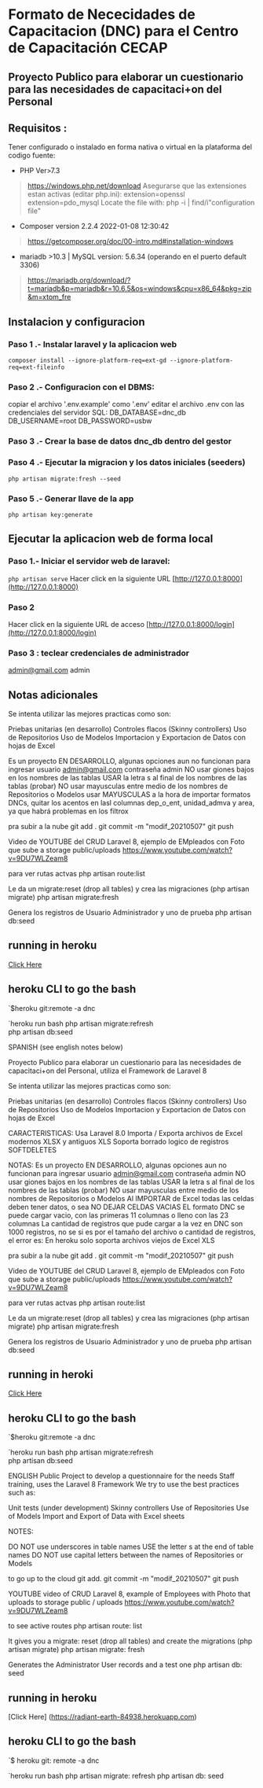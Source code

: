 # Formato de Nececidades de Capacitacion (DNC) para el Centro de Capacitación CECAP

## Proyecto Publico para elaborar un cuestionario para las necesidades de capacitaci+on del Personal

## Requisitos :

Tener configurado o instalado en forma nativa o virtual en la plataforma del codigo fuente:

* PHP Ver>7.3 
> https://windows.php.net/download
  > Asegurarse que las extensiones estan activas (editar php.ini):
  extension=openssl
  extension=pdo_mysql 
  Locate the file with: 
  php -i | find/i"configuration file"  
* Composer version 2.2.4 2022-01-08 12:30:42
> https://getcomposer.org/doc/00-intro.md#installation-windows
* mariadb >10.3 | MySQL version: 5.6.34 (operando en el puerto default 3306)
> https://mariadb.org/download/?t=mariadb&p=mariadb&r=10.6.5&os=windows&cpu=x86_64&pkg=zip&m=xtom_fre

## Instalacion y configuracion
### Paso 1 .- Instalar laravel y la aplicacion web
`composer install --ignore-platform-req=ext-gd --ignore-platform-req=ext-fileinfo`
### Paso 2 .- Configuracion con el DBMS:
 copiar el archivo '.env.example' como '.env'
 editar el archivo .env con las credenciales del servidor SQL:
 DB_DATABASE=dnc_db
 DB_USERNAME=root
 DB_PASSWORD=usbw
### Paso 3 .-  Crear la base de datos **dnc_db** dentro del gestor

### Paso 4 .-  Ejecutar la migracion y los datos iniciales (seeders)
`php artisan migrate:fresh --seed`

### Paso 5 .-  Generar llave de la app
`php artisan key:generate`

## Ejecutar la aplicacion web de forma local
### Paso 1.- Iniciar el servidor web de laravel:
`php artisan serve`
Hacer click en la siguiente URL
[http://127.0.0.1:8000](http://127.0.0.1:8000)

### Paso 2
Hacer click en la siguiente URL de acceso
[http://127.0.0.1:8000/login](http://127.0.0.1:8000/login)

### Paso 3 : teclear credenciales de administrador
admin@gmail.com
admin


## Notas adicionales
Se intenta utilizar las mejores practicas como son:

 Priebas unitarias (en desarrollo)
 Controles flacos (Skinny controllers)
 Uso de Repositorios
 Uso de Modelos
 Importacion y Exportacion de Datos con hojas de Excel
 

  Es un proyecto EN DESARROLLO, algunas opciones aun no funcionan
 para ingresar usuario admin@gmail.com contraseña admin
 NO usar giones bajos en los nombres de las tablas
 USAR la letra s al final de los nombres de las tablas (probar)
 NO usar mayusculas entre medio de los nombres de Repositorios o Modelos
usar MAYUSCULAS a la hora de importar formatos DNCs, quitar los acentos
en lasl columnas dep_o_ent, unidad_admva y area, ya que habrá problemas en los filtrox

pra subir a la nube
git add .
git commit -m "modif_20210507"
git push

Video de YOUTUBE del CRUD Laravel 8, ejemplo de EMpleados con Foto que sube a storage public/uploads
https://www.youtube.com/watch?v=9DU7WLZeam8

para ver rutas actvas
php artisan route:list

Le da un migrate:reset (drop all tables)
y crea las migraciones (php artisan migrate)
php artisan migrate:fresh

Genera los registros de Usuario Administrador y uno de prueba
php artisan db:seed


## running in heroku

[Click Here](https://radiant-earth-84938.herokuapp.com)

## heroku CLI to go the bash

`$heroku git:remote -a dnc

`heroku run bash
php artisan migrate:refresh  
php artisan db:seed 


SPANISH (see english notes below)

Proyecto Publico para elaborar un cuestionario para las necesidades
de capacitaci+on del Personal, utiliza el Framework de Laravel 8

Se intenta utilizar las mejores practicas como son:

 Priebas unitarias (en desarrollo)
 Controles flacos (Skinny controllers)
 Uso de Repositorios
 Uso de Modelos
 Importacion y Exportacion de Datos con hojas de Excel

 CARACTERISTICAS:
 Usa Laravel 8.0
 Importa / Exporta archivos de Excel modernos XLSX y antiguos XLS
 Soporta borrado logico de registros SOFTDELETES

 

 NOTAS:
 Es un proyecto EN DESARROLLO, algunas opciones aun no funcionan
 para ingresar usuario admin@gmail.com contraseña admin
 NO usar giones bajos en los nombres de las tablas
 USAR la letra s al final de los nombres de las tablas (probar)
 NO usar mayusculas entre medio de los nombres de Repositorios o Modelos
 Al IMPORTAR de Excel todas las celdas deben tener datos, o sea NO DEJAR CELDAS VACIAS
 EL formato DNC se puede cargar vacio, con las primeras 11 columnas o lleno con las 23 columnas
 La cantidad de registros que pude cargar a la vez en DNC son 1000 registros, no se si es por el tamaño
   del archivo o cantidad de registros, el error es: 
 En heroku solo soporta archivos viejos de Excel XLS 

pra subir a la nube
git add .
git commit -m "modif_20210507"
git push

Video de YOUTUBE del CRUD Laravel 8, ejemplo de EMpleados con Foto que sube a storage public/uploads
https://www.youtube.com/watch?v=9DU7WLZeam8

para ver rutas actvas
php artisan route:list

Le da un migrate:reset (drop all tables)
y crea las migraciones (php artisan migrate)
php artisan migrate:fresh

Genera los registros de Usuario Administrador y uno de prueba
php artisan db:seed


## running in heroki

[Click Here](https://radiant-earth-84938.herokuapp.com)

## heroku CLI to go the bash

`$heroku git:remote -a dnc

`heroku run bash
php artisan migrate:refresh  
php artisan db:seed 


ENGLISH
Public Project to develop a questionnaire for the needs Staff training, uses the Laravel 8 Framework
We try to use the best practices such as:

 Unit tests (under development)
 Skinny controllers
 Use of Repositories
 Use of Models
 Import and Export of Data with Excel sheets
 

 NOTES:

 DO NOT use underscores in table names
 USE the letter s at the end of table names 
 DO NOT use capital letters between the names of Repositories or Models
 
to go up to the cloud
git add.
git commit -m "modif_20210507"
git push

YOUTUBE video of CRUD Laravel 8, example of Employees with Photo that uploads to storage public / uploads
https://www.youtube.com/watch?v=9DU7WLZeam8

to see active routes
php artisan route: list

It gives you a migrate: reset (drop all tables)
and create the migrations (php artisan migrate)
php artisan migrate: fresh

Generates the Administrator User records and a test one
php artisan db: seed


## running in heroku

[Click Here] (https://radiant-earth-84938.herokuapp.com)

## heroku CLI to go the bash

`$ heroku git: remote -a dnc

`heroku run bash
php artisan migrate: refresh
php artisan db: seed